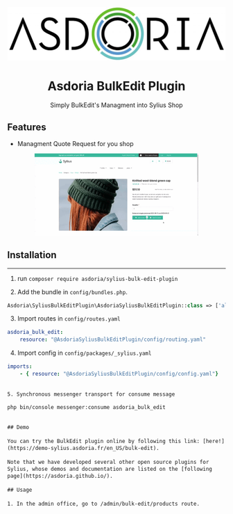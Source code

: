 <p align="center">
</p>

![Logo Asdoria](doc/asdoria.jpg)

<h1 align="center">Asdoria BulkEdit Plugin</h1>

<p align="center">Simply BulkEdit's Managment into Sylius Shop</p>

## Features

+ Managment Quote Request for you shop

<div style="max-width: 75%; height: auto; margin: auto">

![Add to Cart](doc/presentation.gif)

</div>

<div style="max-width: 75%; height: auto; margin: auto">

</div>



## Installation

---
1. run `composer require asdoria/sylius-bulk-edit-plugin`


2. Add the bundle in `config/bundles.php`.

```PHP
Asdoria\SyliusBulkEditPlugin\AsdoriaSyliusBulkEditPlugin::class => ['all' => true],
```

3. Import routes in `config/routes.yaml`

```yaml
asdoria_bulk_edit:
    resource: "@AsdoriaSyliusBulkEditPlugin/config/routing.yaml"
```

4. Import config in `config/packages/_sylius.yaml`
```yaml
imports:
    - { resource: "@AsdoriaSyliusBulkEditPlugin/config/config.yaml"}
```
```

5. Synchronous messenger transport for consume message
```
    php bin/console messenger:consume asdoria_bulk_edit
```

## Demo

You can try the BulkEdit plugin online by following this link: [here!](https://demo-sylius.asdoria.fr/en_US/bulk-edit).

Note that we have developed several other open source plugins for Sylius, whose demos and documentation are listed on the [following page](https://asdoria.github.io/).

## Usage

1. In the admin office, go to /admin/bulk-edit/products route.



